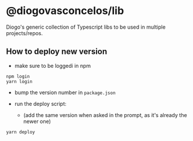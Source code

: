 # @diogovasconcelos/lib

Diogo's generic collection of Typescript libs to be used in multiple projects/repos.

## How to deploy new version

- make sure to be loggedi in npm

```
npm login
yarn login
```

- bump the version number in `package.json`

- run the deploy script:
  - (add the same version when asked in the prompt, as it's already the newer one)

```
yarn deploy
```
